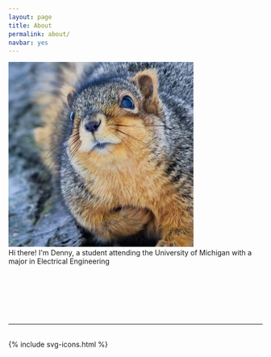 ```yaml
---
layout: page
title: About
permalink: about/
navbar: yes
---
```


<img class="col one right" src="/img/squirrel.jpg">

<br/>
Hi there! I'm Denny, a student attending the University of Michigan with a major in Electrical Engineering

<br/>
<br/>
<br/>
<br/>
<br/>
<br/>
<br/>
<hr/>
<br/>
<div class="contacticon center">
  {% include svg-icons.html %}
</div>

<div class="col three caption">
	<!-- You can even add a little note about which of these is the best way to reach you. -->
</div>

